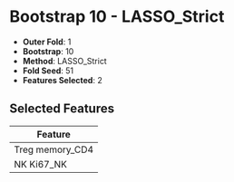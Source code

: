 # Bootstrap 10 - LASSO_Strict

- **Outer Fold**: 1
- **Bootstrap**: 10
- **Method**: LASSO_Strict
- **Fold Seed**: 51
- **Features Selected**: 2

## Selected Features

| Feature |
|---------|
| Treg memory_CD4 |
| NK Ki67_NK |
